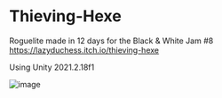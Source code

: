 # Thieving-Hexe
Roguelite made in 12 days for the Black & White Jam #8
https://lazyduchess.itch.io/thieving-hexe

Using Unity 2021.2.18f1

![image](https://user-images.githubusercontent.com/42678262/163668174-f8971790-4d81-417a-9948-3a8945e846d8.png)
